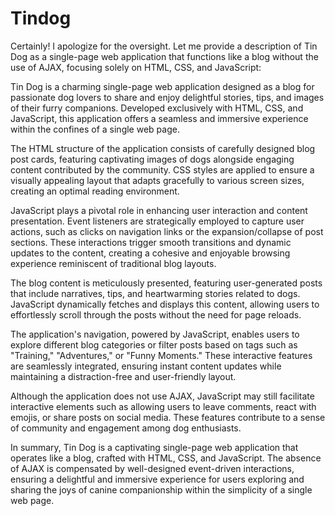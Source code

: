 # Tindog
Certainly! I apologize for the oversight. Let me provide a description of Tin Dog as a single-page web application that functions like a blog without the use of AJAX, focusing solely on HTML, CSS, and JavaScript:

Tin Dog is a charming single-page web application designed as a blog for passionate dog lovers to share and enjoy delightful stories, tips, and images of their furry companions. Developed exclusively with HTML, CSS, and JavaScript, this application offers a seamless and immersive experience within the confines of a single web page.

The HTML structure of the application consists of carefully designed blog post cards, featuring captivating images of dogs alongside engaging content contributed by the community. CSS styles are applied to ensure a visually appealing layout that adapts gracefully to various screen sizes, creating an optimal reading environment.

JavaScript plays a pivotal role in enhancing user interaction and content presentation. Event listeners are strategically employed to capture user actions, such as clicks on navigation links or the expansion/collapse of post sections. These interactions trigger smooth transitions and dynamic updates to the content, creating a cohesive and enjoyable browsing experience reminiscent of traditional blog layouts.

The blog content is meticulously presented, featuring user-generated posts that include narratives, tips, and heartwarming stories related to dogs. JavaScript dynamically fetches and displays this content, allowing users to effortlessly scroll through the posts without the need for page reloads.

The application's navigation, powered by JavaScript, enables users to explore different blog categories or filter posts based on tags such as "Training," "Adventures," or "Funny Moments." These interactive features are seamlessly integrated, ensuring instant content updates while maintaining a distraction-free and user-friendly layout.

Although the application does not use AJAX, JavaScript may still facilitate interactive elements such as allowing users to leave comments, react with emojis, or share posts on social media. These features contribute to a sense of community and engagement among dog enthusiasts.

In summary, Tin Dog is a captivating single-page web application that operates like a blog, crafted with HTML, CSS, and JavaScript. The absence of AJAX is compensated by well-designed event-driven interactions, ensuring a delightful and immersive experience for users exploring and sharing the joys of canine companionship within the simplicity of a single web page.
